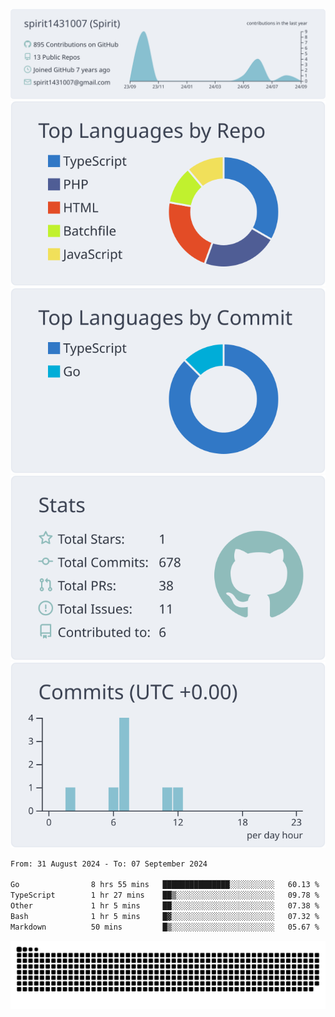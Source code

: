 [![](https://raw.githubusercontent.com/spirit1431007/spirit1431007/master/profile-summary-card-output/nord_bright/0-profile-details.svg)](https://git.io/spiritx)
[![](https://raw.githubusercontent.com/spirit1431007/spirit1431007/master/profile-summary-card-output/nord_bright/1-repos-per-language.svg)](https://git.io/spiritx) [![](https://raw.githubusercontent.com/spirit1431007/spirit1431007/master/profile-summary-card-output/nord_bright/2-most-commit-language.svg)](https://git.io/spiritx)
[![](https://raw.githubusercontent.com/spirit1431007/spirit1431007/master/profile-summary-card-output/nord_bright/3-stats.svg)](https://git.io/spiritx) [![](https://raw.githubusercontent.com/spirit1431007/spirit1431007/master/profile-summary-card-output/nord_bright/4-productive-time.svg)](https://git.io/spiritx)

<!--START_SECTION:waka-->

```txt
From: 31 August 2024 - To: 07 September 2024

Go                8 hrs 55 mins   ███████████████░░░░░░░░░░   60.13 %
TypeScript        1 hr 27 mins    ██▒░░░░░░░░░░░░░░░░░░░░░░   09.78 %
Other             1 hr 5 mins     ██░░░░░░░░░░░░░░░░░░░░░░░   07.38 %
Bash              1 hr 5 mins     █▓░░░░░░░░░░░░░░░░░░░░░░░   07.32 %
Markdown          50 mins         █▒░░░░░░░░░░░░░░░░░░░░░░░   05.67 %
```

<!--END_SECTION:waka-->

![contribution](https://github.com/spirit1431007/spirit1431007/blob/output/github-contribution-grid-snake.svg)
